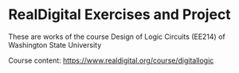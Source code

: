 # RealDigital Exercises and Project

These are works of the course Design of Logic Circuits (EE214) of
Washington State University

Course content:
https://www.realdigital.org/course/digitallogic
